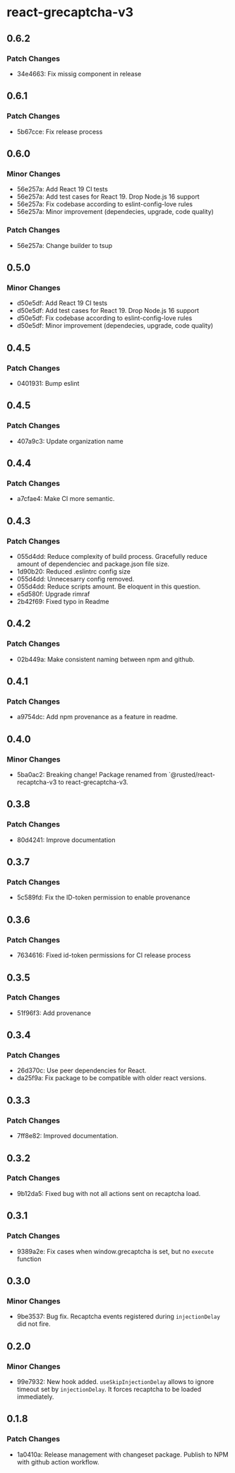 # react-grecaptcha-v3

## 0.6.2

### Patch Changes

- 34e4663: Fix missig component in release

## 0.6.1

### Patch Changes

- 5b67cce: Fix release process

## 0.6.0

### Minor Changes

- 56e257a: Add React 19 CI tests
- 56e257a: Add test cases for React 19. Drop Node.js 16 support
- 56e257a: Fix codebase according to eslint-config-love rules
- 56e257a: Minor improvement (dependecies, upgrade, code quality)

### Patch Changes

- 56e257a: Change builder to tsup

## 0.5.0

### Minor Changes

- d50e5df: Add React 19 CI tests
- d50e5df: Add test cases for React 19. Drop Node.js 16 support
- d50e5df: Fix codebase according to eslint-config-love rules
- d50e5df: Minor improvement (dependecies, upgrade, code quality)

## 0.4.5

### Patch Changes

- 0401931: Bump eslint

## 0.4.5

### Patch Changes

- 407a9c3: Update organization name

## 0.4.4

### Patch Changes

- a7cfae4: Make CI more semantic.

## 0.4.3

### Patch Changes

- 055d4dd: Reduce complexity of build process. Gracefully reduce amount of dependenciec and package.json file size.
- 1d90b20: Reduced .eslintrc config size
- 055d4dd: Unnecesarry config removed.
- 055d4dd: Reduce scripts amount. Be eloquent in this question.
- e5d580f: Upgrade rimraf
- 2b42f69: Fixed typo in Readme

## 0.4.2

### Patch Changes

- 02b449a: Make consistent naming between npm and github.

## 0.4.1

### Patch Changes

- a9754dc: Add npm provenance as a feature in readme.

## 0.4.0

### Minor Changes

- 5ba0ac2: Breaking change! Package renamed from `@rusted/react-recaptcha-v3 to react-grecaptcha-v3.

## 0.3.8

### Patch Changes

- 80d4241: Improve documentation

## 0.3.7

### Patch Changes

- 5c589fd: Fix the ID-token permission to enable provenance

## 0.3.6

### Patch Changes

- 7634616: Fixed id-token permissions for CI release process

## 0.3.5

### Patch Changes

- 51f96f3: Add provenance

## 0.3.4

### Patch Changes

- 26d370c: Use peer dependencies for React.
- da25f9a: Fix package to be compatible with older react versions.

## 0.3.3

### Patch Changes

- 7ff8e82: Improved documentation.

## 0.3.2

### Patch Changes

- 9b12da5: Fixed bug with not all actions sent on recaptcha load.

## 0.3.1

### Patch Changes

- 9389a2e: Fix cases when window.grecaptcha is set, but no `execute` function

## 0.3.0

### Minor Changes

- 9be3537: Bug fix. Recaptcha events registered during `injectionDelay` did not fire.

## 0.2.0

### Minor Changes

- 99e7932: New hook added. `useSkipInjectionDelay` allows to ignore timeout set by `injectionDelay`. It forces recaptcha to be loaded immediately.

## 0.1.8

### Patch Changes

- 1a0410a: Release management with changeset package. Publish to NPM with github action workflow.
